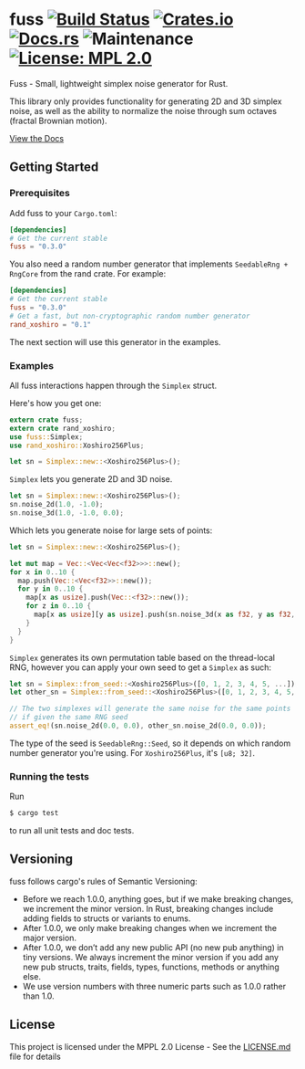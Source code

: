 # fuss [![Build Status](https://travis-ci.org/surrsurus/fuss.svg?branch=master)](https://travis-ci.org/surrsurus/fuss) [![Crates.io](https://img.shields.io/crates/v/fuss.svg)](https://crates.io/crates/fuss) [![Docs.rs](https://docs.rs/fuss/badge.svg)](https://docs.rs/fuss/0.2.2/fuss/) ![Maintenance](https://img.shields.io/badge/maintenance-passively--maintained-green.svg) [![License: MPL 2.0](https://img.shields.io/badge/License-MPL%202.0-brightgreen.svg)](https://opensource.org/licenses/MPL-2.0)

Fuss - Small, lightweight simplex noise generator for Rust.

This library only provides functionality for generating 2D and 3D simplex noise, as well as the ability to normalize the noise through sum octaves (fractal Brownian motion).

[View the Docs](https://docs.rs/fuss/0.2.2/fuss/)

## Getting Started

### Prerequisites

Add fuss to your `Cargo.toml`:

```toml
[dependencies]
# Get the current stable
fuss = "0.3.0"
```

You also need a random number generator that implements `SeedableRng + RngCore` from the rand crate. For example:

```toml
[dependencies]
# Get the current stable
fuss = "0.3.0"
# Get a fast, but non-cryptographic random number generator
rand_xoshiro = "0.1"
```

The next section will use this generator in the examples.

### Examples

All fuss interactions happen through the `Simplex` struct.

Here's how you get one:

```rust
extern crate fuss;
extern crate rand_xoshiro;
use fuss::Simplex;
use rand_xoshiro::Xoshiro256Plus;

let sn = Simplex::new::<Xoshiro256Plus>();
```

`Simplex` lets you generate 2D and 3D noise.

```rust
let sn = Simplex::new::<Xoshiro256Plus>();
sn.noise_2d(1.0, -1.0);
sn.noise_3d(1.0, -1.0, 0.0);
```

Which lets you generate noise for large sets of points:

```rust
let sn = Simplex::new::<Xoshiro256Plus>();

let mut map = Vec::<Vec<Vec<f32>>>::new();
for x in 0..10 {
  map.push(Vec::<Vec<f32>>::new());
  for y in 0..10 {
    map[x as usize].push(Vec::<f32>::new());
    for z in 0..10 {
      map[x as usize][y as usize].push(sn.noise_3d(x as f32, y as f32, z as f32));
    }
  }
}
```

`Simplex` generates its own permutation table based on the thread-local RNG, however you can apply your own seed to get a `Simplex` as such:

```rust
let sn = Simplex::from_seed::<Xoshiro256Plus>([0, 1, 2, 3, 4, 5, ...]);
let other_sn = Simplex::from_seed::<Xoshiro256Plus>([0, 1, 2, 3, 4, 5, ...]);

// The two simplexes will generate the same noise for the same points
// if given the same RNG seed
assert_eq!(sn.noise_2d(0.0, 0.0), other_sn.noise_2d(0.0, 0.0));
```

The type of the seed is `SeedableRng::Seed`, so it depends on which random number generator you're using. For `Xoshiro256Plus`, it's `[u8; 32]`.

### Running the tests

Run

```bash
$ cargo test
```

to run all unit tests and doc tests.

## Versioning

fuss follows cargo's rules of Semantic Versioning:

  - Before we reach 1.0.0, anything goes, but if we make breaking changes, we increment the minor version. In Rust, breaking changes include adding fields to structs or variants to enums.
  - After 1.0.0, we only make breaking changes when we increment the major version.
  - After 1.0.0, we don’t add any new public API (no new pub anything) in tiny versions. We always increment the minor version if you add any new pub structs, traits, fields, types, functions, methods or anything else.
  - We use version numbers with three numeric parts such as 1.0.0 rather than 1.0.

## License

This project is licensed under the MPPL 2.0 License - See the [LICENSE.md](LICENSE) file for details


